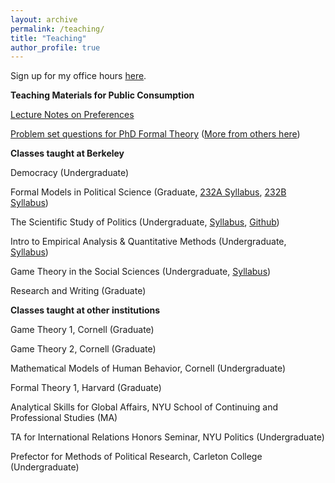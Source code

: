 ```yaml
---
layout: archive
permalink: /teaching/
title: "Teaching"
author_profile: true
---
```


Sign up for my office hours  [here](https://calendar.google.com/calendar/selfsched?sstoken=UUh1UUZmQml5cTRUfGRlZmF1bHR8NzBiYTg5YzQyZGRhZWYzOTljODYwZWIxYWJkOWIwNTI).

**Teaching Materials for Public Consumption**

[Lecture Notes on Preferences](https://anthlittle.github.io/files/little_preferences.pdf)

[Problem set questions for PhD Formal Theory](https://anthlittle.github.io/files/little_formaltheoryproblems.pdf) ([More from others here](https://drive.google.com/drive/folders/1oBpHY8agGONQ33kI_TeC5CVg6qHC-RE7))

**Classes taught at Berkeley**

Democracy (Undergraduate)

Formal Models in Political Science (Graduate,  [232A Syllabus](https://anthlittle.github.io/files/GT1syllabusS21.pdf),  [232B Syllabus](https://anthlittle.github.io/files/232BsyllabusFA21.pdf))

The Scientific Study of Politics (Undergraduate,  [Syllabus](https://anthlittle.github.io/files/ps88syllabusF2021.pdf),  [Github](https://github.com/ds-connectors/PolSci-88-FA21))

Intro to Empirical Analysis & Quantitative Methods (Undergraduate, [Syllabus](https://anthlittle.github.io/files/ps3syllabusF2020.pdf))

Game Theory in the Social Sciences (Undergraduate,  [Syllabus](https://anthlittle.github.io/files/gtss-syllabus-FA2017.pdf))

Research and Writing (Graduate)

**Classes taught at other institutions**

Game Theory 1, Cornell (Graduate)

Game Theory 2, Cornell (Graduate)

Mathematical Models of Human Behavior, Cornell (Undergraduate)

Formal Theory 1, Harvard (Graduate)

Analytical Skills for Global Affairs, NYU School of Continuing and Professional Studies (MA)

TA for International Relations Honors Seminar, NYU Politics (Undergraduate)

Prefector for Methods of Political Research, Carleton College (Undergraduate)